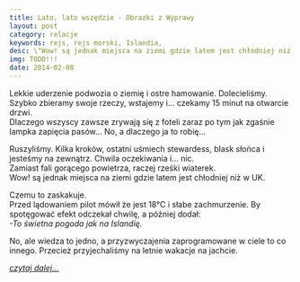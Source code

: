 ```yaml
---
title: Lato, lato wszędzie - Obrazki z Wyprawy
layout: post
category: relacje
keywords: rejs, rejs morski, Islandia, 
desc: \"Wow! są jednak miejsca na ziemi gdzie latem jest chłodniej niż w UK.\" Relacja z rejsu Islandia - Wyspy Owcze - Szkocja - Hebrydy - Mann - Irlandia.
img: TODO!!!
date: 2014-02-08
---
```


Lekkie uderzenie podwozia o ziemię i ostre hamowanie. Dolecieliśmy.  
Szybko zbieramy swoje rzeczy, wstajemy i... czekamy 15 minut na otwarcie drzwi.   
Dlaczego wszyscy zawsze zrywają się z foteli zaraz po tym jak zgaśnie lampka zapięcia pasów... No, a dlaczego ja to robię...  

Ruszyliśmy. Kilka kroków, ostatni uśmiech stewardess, blask słońca i jesteśmy na zewnątrz. Chwila oczekiwania i... nic.   
Zamiast fali gorącego powietrza, raczej rześki wiaterek.   
Wow! są jednak miejsca na ziemi gdzie latem jest chłodniej niż w UK.  

Czemu to zaskakuje.   
Przed lądowaniem pilot mówił że jest 18°C i słabe zachmurzenie. By spotęgować efekt odczekał chwilę, a później dodał:   
*-To świetna pogoda jak na Islandię.*  

No, ale wiedza to jedno, a przyzwyczajenia zaprogramowane w ciele to co innego. Przecież przyjechaliśmy na letnie wakacje na jachcie.
  
  
*[czytaj dalej...](/obrazki-z-wyprawy/pustynia.html)*